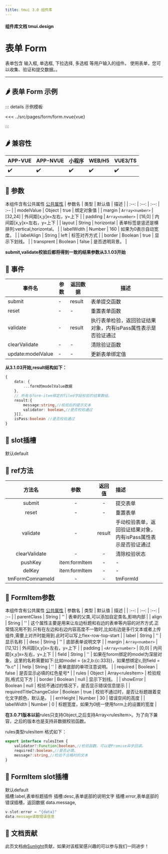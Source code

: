 ```yaml
---
title: tmui 3.0 组件库
---
```


<script setup>
import webview from '../components/mobileWebview.vue'
</script>

#### 组件库文档 tmui.design

# 表单 Form
表单包含 输入框, 单选框, 下拉选择, 多选框 等用户输入的组件。 使用表单，您可以收集、验证和提交数据。。

---

## :hot_pepper: 表单 Form 示例

<webview url="https://tmui.design/h5/#/pages/form/form"></webview>

::: details 示例模板

<<< ../src/pages/form/form.nvue{vue}

:::

## :hot_pepper: 兼容性

| APP-VUE | APP-NVUE | 小程序 | WEB/H5 | VUE3/TS |
| --- | --- | --- | --- | --- |
| :heavy_check_mark: | :heavy_check_mark: | :heavy_check_mark: | :heavy_check_mark: | :heavy_check_mark: |

## :seedling: 参数
本组件含有公共属性 [公共属性](/spec/组件公共样式.html)
| 参数名 | 类型 | 默认值 | 描述 |
| :--: | :--: | :--: | :-- |
| modelValue | Object | true | 绑定对象值 |
| margin | `Array<number>` | [32,24] | 外间距[x,y]x=左右，y=上下 |
| padding | `Array<number>` | [16,0] | 内间距[x,y]x=左右，y=上下 |
| layout | String | horizontal | 表单标签是竖还是横排列:vertical,horizontal。 |
| labelWidth | Number | 160 | 如果为0表示自动宽度。 |
| labelAlign | String | left | 标签对齐方式 |
| border | Boolean | true | 显示下划线。 |
| transprent | Boolean | false | 是否透明背景。 |

**submit,validate校验后都将得到一致的结果参数从3.1.03开始**

## :rose: 事件
| 事件名 | 参数 | 返回数据 | 描述 |
| --- | --- | --- | --- |
| submit | - | result | 表单提交函数 |
| reset | - | - | 重置表单函数 |
| validate | - | result | 执行表单检验，返回验证结果对象，内有isPass属性表示是否验证通过 |
| clearValidate | - | - | 清除验证函数 |
| update:modelValue | - | - | 更新表单绑定值 |

**从3.1.03开始,result结构如下：**
```ts
{ 
	data: {
		...form的modelValue数据
	},
	// 所有与form-item绑定的filed字段校验的结果数组。
	result:{
		message:string,//校验后的提示文本
		validator: boolean,//是否校验通过
	}[],
	isPass:boolean //是否校验通过
}

```


## :corn: slot插槽
默认default

## :green_salad: ref方法


| 方法名 | 参数 | 返回值 | 描述 |
| :--: | :--: | :--: | :-- |
| submit | - | - | 提交表单 |
| reset | - | - | 重置表单 |
| validate | - | result  | 手动校验表单，返回验证结果对象，内有isPass属性表示是否验证通过 |
| clearValidate | - | - | 清除校验状态 |
| pushKey | item:formItem | - | - |
| delKey | item:formItem | - | - |
| tmFormComnameId | - | - | tmFormId |

## :seedling: FormItem参数
本组件含有公共属性 [公共属性](/spec/组件公共样式.html)
| 参数名 | 类型 | 默认值 | 描述 |
| :--: | :--: | :--: | :-- |
| parentClass | String | '' | 表单的父类,可以添加自定类名,影响内部 |
| align | String | '' | 这个属性主要是用来让左边标题和右边的表单等内容的对齐方式.正常情况用不到.只有在左边和右边内容高度不一致时,比如右边是多行文本或者上传组件,需要上对齐时能用到.此时可以写上flex-row-top-start |
| label | String | '' | 显示名称 |
| desc | String | '' | 底部表单说明文字 |
| margin | `Array<number>` | [12,12] | 外间距[x,y]x=左右，y=上下 |
| padding | `<Array<number>` | [0,0] | 内间距[x,y]x=左右，y=上下 |
| field | String | '' | 如果在forom绑定的model为深层对象，这里的名称需要如下:比如model = {a:2,b:{c:333}}，如果想绑定c,则field = "b.c" |
| help | String | '' | 表单底部的单项注意说明。 |
| required | Boolean | false | 是否显示必填的红色星号* |
| rules<Badge type="danger" text="v3.0.71+" vertical="middle" /> | Object | Array\<rulesItem\> | 检验规则,格式见下方 |
| border | Boolean | null | 显示下划线。 |
| showError<Badge type="danger" text="v3.0.71+" vertical="middle" /> | Boolean | null | 校验不通过的情况下，是否显示错误信息提示 |
| requiredTitleChangeColor<Badge type="danger" text="v3.0.81+" vertical="middle" /> | Boolean | true | 校验不通过时，是否让标题跟着变化文字颜色，默认是。 |
| errHeight<Badge type="danger" text="v3.1.04+" vertical="middle" /> | Number | 30 | 错误空间的高度 |
| labelWidth<Badge type="danger" text="v3.1.07+" vertical="middle" /> | Number | 0 | 标题宽度，如果为0统一使用form上的设置的宽度 |

**在3.0.71版本以前**rules只支持Object,之后支持Array\<rulesItem\>。为了向下兼容，之后的版本也是支持非数据校验函数。

rules类型rulesItem 格式如下：
```ts
export interface rulesItem {
    validator?:Function|boolean,//检验函数。可以是Promise异步回调。
    required?:boolean,//是否必填。
    message?:string,//检验不合格时的文本
}
```
## :corn: FormItem slot插槽
默认default<br>
插槽:label,表单标题插件
插槽:desc,表单底部的说明文字
插槽:error,表单底部的错误插槽，返回数据 data.message,

```ts
v-slot:error = "{data}"
data.message读取错误信息

```

## :couplekiss: 文档贡献
此页文档由[Sunlight](https://gitee.com/rzg)贡献，如果对该框架感兴趣的可以参与我们一同进步！

